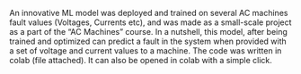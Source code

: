 An innovative ML model was deployed and trained on several AC machines fault values (Voltages, Currents etc), and was made as a small-scale project as a part of the “AC Machines” course. In a nutshell, this model, after being trained and optimized can predict a fault in the system when provided with a set of voltage and current values to a machine. The code was written in colab (file attached). It can also be opened in colab with a simple click.
